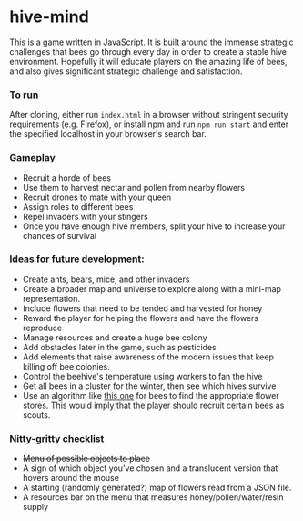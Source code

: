 # hive-mind
This is a game written in JavaScript. It is built around the
immense strategic challenges that bees go through every day in order to
create a stable hive environment. Hopefully it will educate players on the
amazing life of bees, and also gives significant strategic challenge and
satisfaction.

### To run
After cloning, either run `index.html` in a browser without stringent
security requirements (e.g. Firefox), or install npm and run
`npm run start` and enter the specified localhost in your browser's search
bar.

### Gameplay
* Recruit a horde of bees
* Use them to harvest nectar and pollen from nearby flowers
* Recruit drones to mate with your queen
* Assign roles to different bees
* Repel invaders with your stingers
* Once you have enough hive members, split your hive to increase your chances
of survival


### Ideas for future development:
* Create ants, bears, mice, and other invaders
* Create a broader map and universe to explore along with a
mini-map representation.
* Include flowers that need to be tended and harvested for honey
* Reward the player for helping the flowers and have the flowers reproduce
* Manage resources and create a huge bee colony
* Add obstacles later in the game, such as pesticides
* Add elements that raise awareness of the modern issues that keep killing off
bee colonies.
* Control the beehive's temperature using workers to fan the hive
* Get all bees in a cluster for the winter, then see which hives survive
* Use an algorithm like [this one](https://en.wikipedia.org/wiki/Bees_algorithm)
for bees to find the appropriate flower stores. This would imply that the player
should recruit certain bees as scouts.

### Nitty-gritty checklist
* ~~Menu of possible objects to place~~
* A sign of which object you've chosen and a translucent version that hovers
around the mouse
* A starting (randomly generated?) map of flowers read from a
JSON file.
* A resources bar on the menu that measures honey/pollen/water/resin supply
